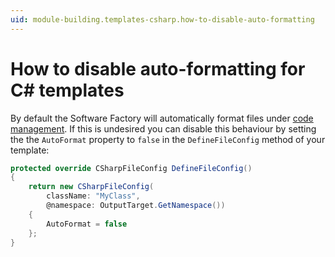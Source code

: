 ```yaml
---
uid: module-building.templates-csharp.how-to-disable-auto-formatting
---
```

# How to disable auto-formatting for C# templates

By default the Software Factory will automatically format files under [code management](xref:application-development.code-management.about-code-management). If this is undesired you can disable this behaviour by setting the the `AutoFormat` property to `false` in the `DefineFileConfig` method of your template:

```csharp
protected override CSharpFileConfig DefineFileConfig()
{
    return new CSharpFileConfig(
        className: "MyClass",
        @namespace: OutputTarget.GetNamespace())
    {
        AutoFormat = false
    };
}
```
